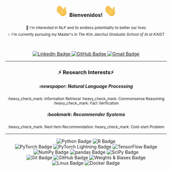 <h3 align="center">
<img src="https://github.com/Parply/Parply/blob/master/.github/Hi.gif?raw=true" width="40px"> Bienvenidos! <img src="https://github.com/Parply/Parply/blob/master/.github/Hi.gif?raw=true" width="40px">

</h3>


<p align="center">
<sub> 🌱 I'm interested in NLP and its endless potentiality to better our lives  <br>
      ✨ I'm currently pursuing my Master's in <em>The Kim Jaechul Graduate School of AI at KAIST</em>  <br>
  </sub>
</p>
<br>
<p align="center">
  <a href = https://linkedin.com/in/noah-lee-013552110>
    <img src="https://img.shields.io/badge/LinkedIn-0A66C2?logo=linkedin&logoColor=fff&style=flat" alt="LinkedIn Badge">
   </a>
  <a href = https://github.com/nlee-208>
    <img src="https://img.shields.io/badge/GitHub-181717?logo=github&logoColor=fff&style=flat" alt="GitHub Badge">
  </a>
  
  <a href = mailto:03leen@gmaill.com>
    <img src="https://img.shields.io/badge/Gmail-EA4335?logo=gmail&logoColor=fff&style=flat" alt="Gmail Badge">
  </a>
</p>

---

<h3 align="center">
⚡ Research Interests⚡
</h3>
  <h5 align="center"> 	:newspaper: Natural Language Processing </h5>
    <sub>
      <p align = "center">
        :heavy_check_mark: Information Retrieval
        :heavy_check_mark: Commonsense Reasoning
        :heavy_check_mark: Fact Verification
      </p>
     </sub>
  <h5 align="center"> 	:bookmark: Recommender Systems </h5>
    <sub>
         <p align = "center">
          :heavy_check_mark: Next Item Recommendation
          :heavy_check_mark: Cold-start Problem
        </p>
   </sub>


---
<p align="center">
  <img src="https://img.shields.io/badge/Python-3776AB?logo=python&logoColor=fff&style=plastic" alt="Python Badge">
  <img src="https://img.shields.io/badge/R-276DC3?logo=r&logoColor=fff&style=plastic" alt="R Badge"> <br>
  
  <img src="https://img.shields.io/badge/PyTorch-EE4C2C?logo=pytorch&logoColor=fff&style=plastic" alt="PyTorch Badge">
  <img src="https://img.shields.io/badge/PyTorch%20Lightning-792EE5?logo=pytorchlightning&logoColor=fff&style=plastic" alt="PyTorch Lightning Badge">
  <img src="https://img.shields.io/badge/TensorFlow-FF6F00?logo=tensorflow&logoColor=fff&style=plastic" alt="TensorFlow Badge"><br>
  
  <img src="https://img.shields.io/badge/NumPy-013243?logo=numpy&logoColor=fff&style=plastic" alt="NumPy Badge">
  <img src="https://img.shields.io/badge/pandas-150458?logo=pandas&logoColor=fff&style=plastic" alt="pandas Badge">
  <img src="https://img.shields.io/badge/SciPy-8CAAE6?logo=scipy&logoColor=fff&style=plastic" alt="SciPy Badge"><br>
  
  <img src="https://img.shields.io/badge/Git-F05032?logo=git&logoColor=fff&style=plastic" alt="Git Badge">
  <img src="https://img.shields.io/badge/GitHub-181717?logo=github&logoColor=fff&style=plastic" alt="GitHub Badge">
  <img src="https://img.shields.io/badge/Weights%20%26%20Biases-FFBE00?logo=weightsandbiases&logoColor=000&style=plastic" alt="Weights & Biases Badge"><br>
  <img src="https://img.shields.io/badge/Linux-FCC624?logo=linux&logoColor=000&style=plastic" alt="Linux Badge">
  <img src="https://img.shields.io/badge/Docker-2496ED?logo=docker&logoColor=fff&style=plastic" alt="Docker Badge">
</p>


<!--
**nlee-208/nlee-208** is a ✨ _special_ ✨ repository because its `README.md` (this file) appears on your GitHub profile.

Here are some ideas to get you started:

- 🔭 I’m currently working on ...
- 🌱 I’m currently learning ...
- 👯 I’m looking to collaborate on ...
- 🤔 I’m looking for help with ...
- 💬 Ask me about ...
- 📫 How to reach me: ...
- 😄 Pronouns: ...
- ⚡ Fun fact: ...
-->
